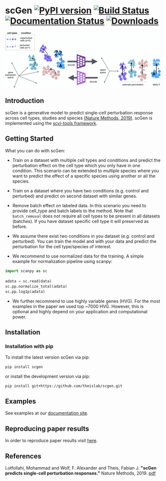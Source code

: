 # scGen [![PyPI version](https://badge.fury.io/py/scgen.svg)](https://badge.fury.io/py/scgen) [![Build Status](https://travis-ci.com/theislab/scGen.svg?branch=master)](https://travis-ci.com/theislab/scGen) [![Documentation Status](https://readthedocs.org/projects/scgen/badge/?version=latest)](https://scgen.readthedocs.io/en/latest/?badge=latest) [![Downloads](https://pepy.tech/badge/scgen)](https://pepy.tech/project/scgen)

<img align="center" src="./sketch/sketch.png?raw=true">

## Introduction

scGen is a generative model to predict single-cell perturbation response across cell types, studies and species
[(Nature Methods, 2019)](https://www.nature.com/articles/s41592-019-0494-8). scGen is implemented using the [scvi-tools framework](https://scvi-tools.org/).

## Getting Started

What you can do with scGen:

-   Train on a dataset with multiple cell types and conditions and predict the perturbation effect on the cell type
    which you only have in one condition. This scenario can be extended to multiple species where you want to predict
    the effect of a specific species using another or all the species.

-   Train on a dataset where you have two conditions (e.g. control and perturbed) and predict on second dataset
    with similar genes.

-   Remove batch effect on labeled data. In this scenario you need to provide cell_type and batch labels to
    the method. Note that `batch_removal` does not require all cell types to be present in all datasets (batches). If
    you have dataset specific cell type it will preserved as before.

-   We assume there exist two conditions in you dataset (e.g. control and perturbed). You can train the model and with
    your data and predict the perturbation for the cell type/species of interest.

-   We recommend to use normalized data for the training. A simple example for normalization pipeline using scanpy:

```python
import scanpy as sc

adata = sc.read(data)
sc.pp.normalize_total(adata)
sc.pp.log1p(adata)
```

-   We further recommend to use highly variable genes (HVG). For the most examples in the paper we used top ~7000
    HVG. However, this is optional and highly depend on your application and computational power.

## Installation

### Installation with pip

To install the latest version scGen via pip:

```bash
pip install scgen
```

or install the development version via pip:

```bash
pip install git+https://github.com/theislab/scgen.git
```

## Examples

See examples at our [documentation site](https://scgen.readthedocs.io/).

## Reproducing paper results

In order to reproduce paper results visit [here](https://github.com/M0hammadL/scGen_reproducibility).

## References

Lotfollahi, Mohammad and Wolf, F. Alexander and Theis, Fabian J.
**"scGen predicts single-cell perturbation responses."**
Nature Methods, 2019. [pdf](https://rdcu.be/bMlbD)
